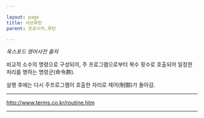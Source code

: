 ```yaml
---

layout: page
title: 서브루틴
parent: 프로시저,루틴

---
```



_옥스포드 영어사전 출처_

비교적 소수의 명령으로 구성되어, 주 프로그램으로부터 복수 횟수로 호출되어 일정한 처리를 행하는 명령군(命令群). 

실행 후에는 다시 주프로그램이 호출한 자리로 제어(制御)가 돌아감.

***

<http://www.terms.co.kr/routine.htm>

***

